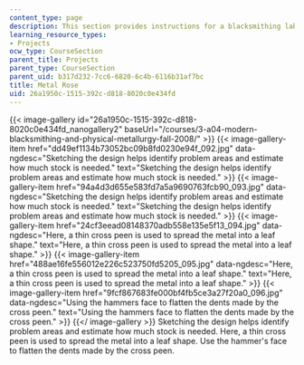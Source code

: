 ```yaml
---
content_type: page
description: This section provides instructions for a blacksmithing lab project.
learning_resource_types:
- Projects
ocw_type: CourseSection
parent_title: Projects
parent_type: CourseSection
parent_uid: b317d232-7cc6-6820-6c4b-6116b31af7bc
title: Metal Rose
uid: 26a1950c-1515-392c-d818-8020c0e434fd
---
```


{{< image-gallery id="26a1950c-1515-392c-d818-8020c0e434fd_nanogallery2" baseUrl="/courses/3-a04-modern-blacksmithing-and-physical-metallurgy-fall-2008/" >}}
{{< image-gallery-item href="dd49ef1134b73052bc09b8fd0230e94f_092.jpg" data-ngdesc="Sketching the design helps identify problem areas and estimate how much stock is needed." text="Sketching the design helps identify problem areas and estimate how much stock is needed." >}}
{{< image-gallery-item href="94a4d3d655e583fd7a5a9690763fcb90_093.jpg" data-ngdesc="Sketching the design helps identify problem areas and estimate how much stock is needed." text="Sketching the design helps identify problem areas and estimate how much stock is needed." >}}
{{< image-gallery-item href="24cf3eead08148370adb558e135e5f13_094.jpg" data-ngdesc="Here, a thin cross peen is used to spread the metal into a leaf shape." text="Here, a thin cross peen is used to spread the metal into a leaf shape." >}}
{{< image-gallery-item href="488ae16fe556012e226c523750fd5205_095.jpg" data-ngdesc="Here, a thin cross peen is used to spread the metal into a leaf shape." text="Here, a thin cross peen is used to spread the metal into a leaf shape." >}}
{{< image-gallery-item href="9fcf867683fe000bf4fb5ce3a27f20a0_096.jpg" data-ngdesc="Using the hammers face to flatten the dents made by the cross peen." text="Using the hammers face to flatten the dents made by the cross peen." >}}
{{</ image-gallery >}}
Sketching the design helps identify problem areas and estimate how much stock is needed. Here, a thin cross peen is used to spread the metal into a leaf shape. Use the hammer's face to flatten the dents made by the cross peen.